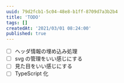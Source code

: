 ```yaml
---
uuid: 79d2fcb1-5c04-48e8-b1ff-8709d7a3b2b4
title: 'TODO'
tags: []
createdAt: '2021/03/01 08:24:00'
published: true
---
```


- [ ] ヘッダ情報の埋め込み処理
- [ ] svg の管理をいい感じにする
- [ ] 見た目をいい感じにする
- [ ] TypeScript 化
